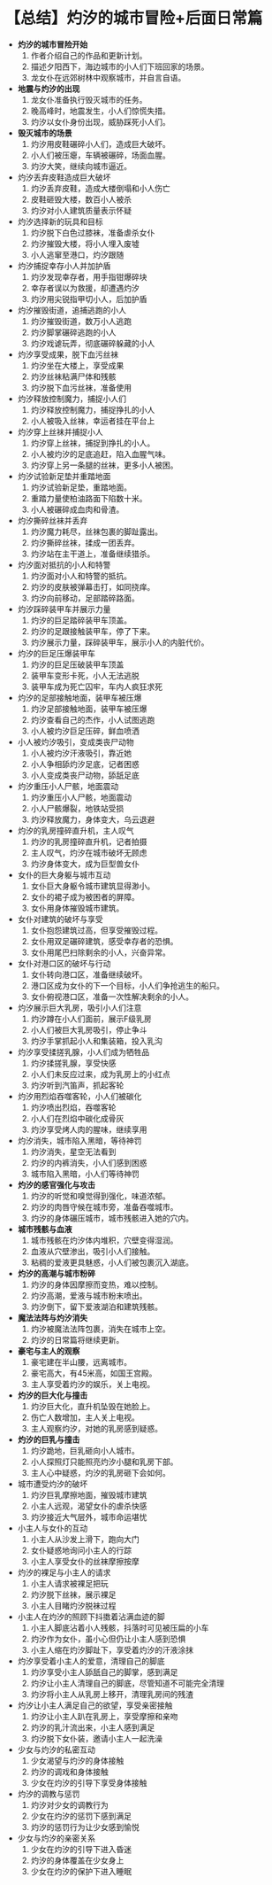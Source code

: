 # 【总结】灼汐的城市冒险+后面日常篇

-   **灼汐的城市冒险开始**
    1.  作者介绍自己的作品和更新计划。
    2.  描述夕阳西下，海边城市的小人们下班回家的场景。
    3.  龙女仆在远郊树林中观察城市，并自言自语。
-   **地震与灼汐的出现**
    1.  龙女仆准备执行毁灭城市的任务。
    2.  晚高峰时，地震发生，小人们惊慌失措。
    3.  灼汐以女仆身份出现，威胁踩死小人们。
-   **毁灭城市的场景**
    1.  灼汐用皮鞋碾碎小人们，造成巨大破坏。
    2.  小人们被压瘪，车辆被碾碎，场面血腥。
    3.  灼汐大笑，继续向城市逼近。
-   灼汐丢弃皮鞋造成巨大破坏
    1.  灼汐丢弃皮鞋，造成大楼倒塌和小人伤亡
    2.  皮鞋砸毁大楼，数百小人被杀
    3.  灼汐对小人建筑质量表示怀疑
-   灼汐选择新的玩具和目标
    1.  灼汐脱下白色过膝袜，准备虐杀女仆
    2.  灼汐摧毁大楼，将小人埋入废墟
    3.  小人逃窜至港口，灼汐跟随
-   灼汐捕捉幸存小人并加护盾
    1.  灼汐发现幸存者，用手指钳爆碎块
    2.  幸存者误以为救援，却遭遇灼汐
    3.  灼汐用尖锐指甲切小人，后加护盾
-   灼汐摧毁街道，追捕逃跑的小人
    1.  灼汐摧毁街道，数万小人逃跑
    2.  灼汐脚掌碾碎逃跑的小人
    3.  灼汐戏谑玩弄，彻底碾碎躲藏的小人
-   灼汐享受成果，脱下血污丝袜
    1.  灼汐坐在大楼上，享受成果
    2.  灼汐丝袜粘满尸体和残骸
    3.  灼汐脱下血污丝袜，准备使用
-   灼汐释放控制魔力，捕捉小人们
    1.  灼汐释放控制魔力，捕捉挣扎的小人
    2.  小人被吸入丝袜，幸运者挂在平台上
-   灼汐穿上丝袜并捕捉小人
    1.  灼汐穿上丝袜，捕捉到挣扎的小人。
    2.  小人被灼汐的足底追赶，陷入血腥气味。
    3.  灼汐穿上另一条腿的丝袜，更多小人被困。
-   灼汐试验新足垫并重踏地面
    1.  灼汐试验新足垫，重踏地面。
    2.  重踏力量使柏油路面下陷数十米。
    3.  小人被碾碎成血肉和骨渣。
-   灼汐撕碎丝袜并丢弃
    1.  灼汐魔力耗尽，丝袜包裹的脚趾露出。
    2.  灼汐撕碎丝袜，揉成一团丢弃。
    3.  灼汐站在主干道上，准备继续猎杀。
-   灼汐面对抵抗的小人和特警
    1.  灼汐面对小人和特警的抵抗。
    2.  灼汐的皮肤被弹幕击打，如同挠痒。
    3.  灼汐向前移动，足部踏碎路面。
-   灼汐踩碎装甲车并展示力量
    1.  灼汐的巨足踏碎装甲车顶盖。
    2.  灼汐的足跟接触装甲车，停了下来。
    3.  灼汐展示力量，踩碎装甲车，展示小人的内脏代价。
-   灼汐的巨足压爆装甲车
    1.  灼汐的巨足压破装甲车顶盖
    2.  装甲车变形卡死，小人无法逃脱
    3.  装甲车成为死亡囚牢，车内人疯狂求死
-   灼汐的足部接触地面，装甲车被压爆
    1.  灼汐足部接触地面，装甲车被压爆
    2.  灼汐查看自己的杰作，小人试图逃跑
    3.  小人被灼汐巨足压碎，鲜血喷洒
-   小人被灼汐吸引，变成类丧尸动物
    1.  小人被灼汐汗液吸引，靠近她
    2.  小人争相舔灼汐足底，记者困惑
    3.  小人变成类丧尸动物，舔舐足底
-   灼汐重压小人尸骸，地面震动
    1.  灼汐重压小人尸骸，地面震动
    2.  小人尸骸爆裂，地铁站受损
    3.  灼汐释放魔力，身体变大，乌云退避
-   灼汐的乳房撞碎直升机，主人叹气
    1.  灼汐的乳房撞碎直升机，记者拍摄
    2.  主人叹气，灼汐在城市破坏无顾虑
    3.  灼汐身体变大，成为巨型兽女仆
-   女仆的巨大身躯与城市互动
    1.  女仆巨大身躯令城市建筑显得渺小。
    2.  女仆的裙子成为被困者的屏障。
    3.  女仆用身体摧毁城市建筑。
-   女仆对建筑的破坏与享受
    1.  女仆抱怨建筑过高，但享受摧毁过程。
    2.  女仆用双足碾碎建筑，感受幸存者的恐惧。
    3.  女仆用尾巴扫除剩余的小人，兴奋异常。
-   女仆对港口区的破坏与行动
    1.  女仆转向港口区，准备继续破坏。
    2.  港口区成为女仆的下一个目标，小人们争抢逃生的船只。
    3.  女仆俯视港口区，准备一次性解决剩余的小人。
-   灼汐展示巨大乳房，吸引小人们注意
    1.  灼汐蹲在小人们面前，展示F级乳房
    2.  小人们被巨大乳房吸引，停止争斗
    3.  灼汐手掌抓起小人和集装箱，投入乳沟
-   灼汐享受揉搓乳腺，小人们成为牺牲品
    1.  灼汐揉搓乳腺，享受快感
    2.  小人们未反应过来，成为乳房上的小红点
    3.  灼汐听到汽笛声，抓起客轮
-   灼汐用烈焰吞噬客轮，小人们被碳化
    1.  灼汐喷出烈焰，吞噬客轮
    2.  小人们在烈焰中碳化成骨灰
    3.  灼汐享受烤人肉的腥味，继续享用
-   灼汐消失，城市陷入黑暗，等待神罚
    1.  灼汐消失，星空无法看到
    2.  灼汐的内裤消失，小人们感到困惑
    3.  城市陷入黑暗，小人们等待神罚
-   **灼汐的感官强化与攻击**
    1.  灼汐的听觉和嗅觉得到强化，味道浓郁。
    2.  灼汐的肉唇守候在城市旁，准备吞噬城市。
    3.  灼汐的身体碾压城市，城市残骸进入她的穴内。
-   **城市残骸与血液**
    1.  城市残骸在灼汐体内堆积，穴壁变得湿润。
    2.  血液从穴壁渗出，吸引小人们接触。
    3.  粘稠的爱液更具魅惑，小人们被包裹沉入湖底。
-   **灼汐的高潮与城市粉碎**
    1.  灼汐的身体因摩擦而变热，难以控制。
    2.  灼汐高潮，爱液与城市粉末喷出。
    3.  灼汐倒下，留下爱液湖泊和建筑残骸。
-   **魔法法阵与灼汐消失**
    1.  灼汐被魔法法阵包裹，消失在城市上空。
    2.  灼汐的日常篇将继续更新。
-   **豪宅与主人的观察**
    1.  豪宅建在半山腰，远离城市。
    2.  豪宅高大，有45米高，如国王宫殿。
    3.  主人享受着灼汐的娱乐，关上电视。
-   **灼汐的巨大化与撞击**
    1.  灼汐巨大化，直升机坠毁在她脸上。
    2.  伤亡人数增加，主人关上电视。
    3.  主人观察灼汐，对她的乳房感到疑惑。
-   **灼汐的巨乳与撞击**
    1.  灼汐跪地，巨乳砸向小人城市。
    2.  小人探照灯只能照亮灼汐小腿和乳房下部。
    3.  主人心中疑惑，灼汐的乳房砸下会如何。
-   城市遭受灼汐的破坏
    1.  灼汐巨乳摩擦地面，摧毁城市建筑
    2.  小主人远观，渴望女仆的虐杀快感
    3.  灼汐接近大气层外，城市命运堪忧
-   小主人与女仆的互动
    1.  小主人从沙发上滑下，跑向大门
    2.  女仆疑惑地询问小主人的行踪
    3.  小主人享受女仆的丝袜摩擦按摩
-   灼汐的裸足与小主人的请求
    1.  小主人请求被裸足把玩
    2.  灼汐脱下丝袜，展示裸足
    3.  小主人目睹灼汐脱袜过程
-   小主人在灼汐的照顾下抖擞着沾满血迹的脚
    1.  小主人脚底沾着小人残骸，抖落时可见被压扁的小车
    2.  灼汐作为女仆，虽小心但仍让小主人感到恐惧
    3.  小主人缩在灼汐脚趾下，享受着灼汐的汗液涂抹
-   灼汐享受着小主人的爱意，清理自己的脚底
    1.  灼汐享受小主人舔舐自己的脚掌，感到满足
    2.  灼汐让小主人清理自己的脚底，尽管知道不可能完全清理
    3.  灼汐将小主人从乳房上移开，清理乳房间的残渣
-   灼汐让小主人满足自己的欲望，享受亲密接触
    1.  灼汐让小主人趴在乳房上，享受摩擦和亲吻
    2.  灼汐的乳汁流出来，小主人感到满足
    3.  灼汐脱下女仆装，邀请小主人一起洗澡
-   少女与灼汐的私密互动
    1.  少女渴望与灼汐的身体接触
    2.  灼汐的调戏和身体接触
    3.  少女在灼汐的引导下享受身体接触
-   灼汐的调教与惩罚
    1.  灼汐对少女的调教行为
    2.  少女在灼汐的惩罚下感到满足
    3.  灼汐的惩罚行为让少女感到愉悦
-   少女与灼汐的亲密关系
    1.  少女在灼汐的引导下进入昏迷
    2.  灼汐的身体覆盖在少女身上
    3.  少女在灼汐的保护下进入睡眠